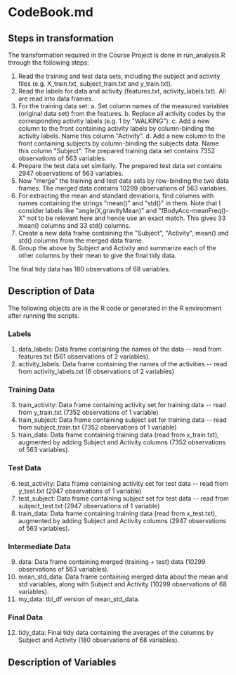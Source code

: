# CodeBook.md

## Steps in transformation

The transformation required in the Course Project is done in run_analysis.R through the following steps:

1. Read the training and test data sets, including the subject and activity files (e.g. X_train.txt, subject_train.txt and y_train.txt).
2. Read the labels for data and activity (features.txt, activity_labels.txt). All are read into data frames.
3. For the training data set:
   a. Set column names of the measured variables (original data set) from the features.
   b. Replace all activity codes by the corresponding activity labels (e.g. 1 by "WALKING").
   c. Add a new column to the front containing activity labels by column-binding the activity labels. Name this column "Activity".
   d. Add a new column to the front containing subjects by column-binding the subjects data. Name this column "Subject".
   The prepared training data set contains 7352 observations of 563 variables.
4. Prepare the test data set similarly. The prepared test data set contains 2947 observations of 563 variables.
5. Now "merge" the training and test data sets by row-binding the two data frames. The merged data contains 10299 observations of 563 variables.
6. For extracting the mean and standard deviations, find columns with names containing the strings "mean()" and "std()" in them.
   Note that I consider labels like "angle(X,gravityMean)" and "fBodyAcc-meanFreq()-X" not to be relevant here and hence use an exact match.
   This gives 33 mean() columns and 33 std() columns.
7. Create a new data frame containing the "Subject", "Activity", mean() and std() columns from the merged data frame.
8. Group the above by Subject and Activity and summarize each of the other columns by their mean to give the final tidy data.

The final tidy data has 180 observations of 68 variables.

## Description of Data

The following objects are in the R code or generated in the R environment after running the scripts.

### Labels
1. data_labels: Data frame containing the names of the data -- read from features.txt (561 observations of 2 variables).
2. activity_labels: Data frame containing the names of the activities -- read from activity_labels.txt (6 observations of 2 variables)

### Training Data
3. train_activity: Data frame containing activity set for training data -- read from y_train.txt (7352 observations of 1 variable)
4. train_subject: Data frame containing subject set for training data -- read from subject_train.txt (7352 observations of 1 variable)
5. train_data: Data frame containing training data (read from x_train.txt), augmented by adding Subject and Activity columns (7352 observations of 563 variables).

### Test Data
6. test_activity: Data frame containing activity set for test data -- read from y_test.txt (2947 observations of 1 variable)
7. test_subject: Data frame containing subject set for test data -- read from subject_test.txt (2947 observations of 1 variable)
8. train_data: Data frame containing training data (read from x_test.txt), augmented by adding Subject and Activity columns (2947 observations of 563 variables).

### Intermediate Data
9. data: Data frame containing merged (training + test) data (10299 observations of 563 variables).
10. mean_std_data: Data frame containing merged data about the mean and std variables, along with Subject and Activity (10299 observations of 68 variables).
11. my_data: tbl_df version of mean_std_data.

### Final Data
12. tidy_data: Final tidy data containing the averages of the columns by Subject and Activity (180 observations of 68 variables).

## Description of Variables

